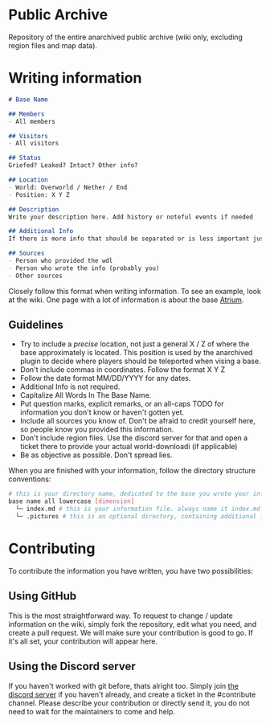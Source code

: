 # Public Archive
Repository of the entire anarchived public archive (wiki only, excluding region files and map data).

# Writing information
```md
# Base Name

## Members
- All members

## Visitors
- All visitors

## Status
Griefed? Leaked? Intact? Other info?

## Location
- World: Overworld / Nether / End
- Position: X Y Z

## Description
Write your description here. Add history or noteful events if needed

## Additional Info
If there is more info that should be separated or is less important just put it here

## Sources
- Person who provided the wdl
- Person who wrote the info (probably you)
- Other sources
```
Closely follow this format when writing information. To see an example, look at the wiki. One page with a lot of information is about the base [Atrium](./0b0t.org/atrium%20[overworld]/index.md).

## Guidelines
- Try to include a *precise* location, not just a general X / Z of where the base approximately is located. This position is used by the anarchived plugin to decide where players should be teleported when vising a base.
- Don't include commas in coordinates. Follow the format X Y Z
- Follow the date format MM/DD/YYYY for any dates.
- Additional Info is not required.
- Capitalize All Words In The Base Name.
- Put question marks, explicit remarks, or an all-caps TODO for information you don't know or haven't gotten yet.
- Include all sources you know of. Don't be afraid to credit yourself here, so people know you provided this information.
- Don't include region files. Use the discord server for that and open a ticket there to provide your actual world-downloadi (if applicable)
- Be as objective as possible. Don't spread lies.

When you are finished with your information, follow the directory structure conventions:
```sh
# this is your directory name, dedicated to the base you wrote your information for.
base name all lowercase [dimension]
  └─ index.md # this is your information file. always name it index.md and include it directly under the base directory.
  └─ .pictures # this is an optional directory, containing additional images or screenshots of the base.
```

# Contributing
To contribute the information you have written, you have two possibilities:

## Using GitHub
This is the most straightforward way. To request to change / update information on the wiki, simply fork the repository, edit what you need, and create a pull request. We will make sure your contribution is good to go. If it's all set, your contribution will appear here.

## Using the Discord server
If you haven't worked with git before, thats alright too. Simply join [the discord server](https://discord.gg/pZnZN27Gss) if you haven't already, and create a ticket in the #contribute channel. Please describe your contribution or directly send it, you do not need to wait for the maintainers to come and help.
